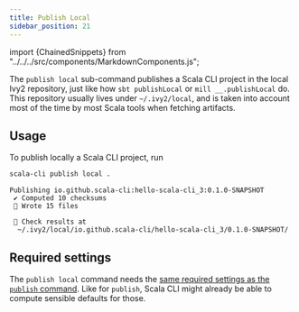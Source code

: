 ```yaml
---
title: Publish Local
sidebar_position: 21
---
```


import {ChainedSnippets} from "../../../src/components/MarkdownComponents.js";

The `publish local` sub-command publishes a Scala CLI project in the local Ivy2
repository, just like how `sbt publishLocal` or `mill __.publishLocal` do. This
repository usually lives under `~/.ivy2/local`, and is taken into account most of
the time by most Scala tools when fetching artifacts.

## Usage

To publish locally a Scala CLI project, run

<ChainedSnippets>

```sh
scala-cli publish local .
```

```text
Publishing io.github.scala-cli:hello-scala-cli_3:0.1.0-SNAPSHOT
 ✔ Computed 10 checksums
 🚚 Wrote 15 files

 👀 Check results at
  ~/.ivy2/local/io.github.scala-cli/hello-scala-cli_3/0.1.0-SNAPSHOT/
```

</ChainedSnippets>

## Required settings

The `publish local` command needs the [same required settings as the `publish` command](publish.md#required-settings). Like for `publish`, Scala CLI might already be able to compute sensible defaults
for those.
